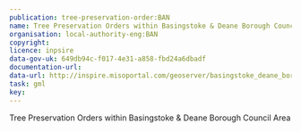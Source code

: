 ```yaml
---
publication: tree-preservation-order:BAN
name: Tree Preservation Orders within Basingstoke & Deane Borough Council Area
organisation: local-authority-eng:BAN
copyright: 
licence: inpsire
data-gov-uk: 649db94c-f017-4e31-a858-fbd24a6dbadf
documentation-url: 
data-url: http://inspire.misoportal.com/geoserver/basingstoke_deane_borough_council_tpo_area/wfs?service=wfs&version=2.0.0&request=GetFeature&typename=basingstoke_deane_borough_council_tpo_area:basingstoke_deane_borough_council_tpo_area&outputFormat=GML2
task: gml
key: 
---
```


Tree Preservation Orders within Basingstoke & Deane Borough Council Area
